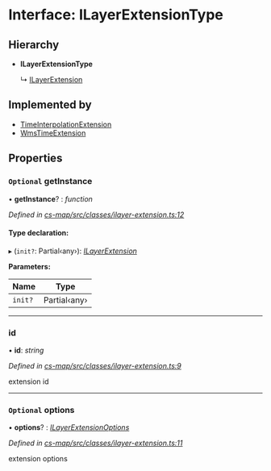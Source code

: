 # Interface: ILayerExtensionType

## Hierarchy

* **ILayerExtensionType**

  ↳ [ILayerExtension](_cs_map_src_classes_ilayer_extension_.ilayerextension.md)

## Implemented by

* [TimeInterpolationExtension](../classes/_cs_map_src_extensions_time_interpolation_extension_.timeinterpolationextension.md)
* [WmsTimeExtension](../classes/_cs_map_src_extensions_wms_time_extension_.wmstimeextension.md)

## Properties

### `Optional` getInstance

• **getInstance**? : *function*

*Defined in [cs-map/src/classes/ilayer-extension.ts:12](https://github.com/RichardHovenkamp/csnext/blob/0e0b9b29/packages/cs-map/src/classes/ilayer-extension.ts#L12)*

#### Type declaration:

▸ (`init?`: Partial‹any›): *[ILayerExtension](_cs_map_src_classes_ilayer_extension_.ilayerextension.md)*

**Parameters:**

Name | Type |
------ | ------ |
`init?` | Partial‹any› |

___

###  id

• **id**: *string*

*Defined in [cs-map/src/classes/ilayer-extension.ts:9](https://github.com/RichardHovenkamp/csnext/blob/0e0b9b29/packages/cs-map/src/classes/ilayer-extension.ts#L9)*

extension id

___

### `Optional` options

• **options**? : *[ILayerExtensionOptions](_cs_map_src_classes_ilayer_extension_.ilayerextensionoptions.md)*

*Defined in [cs-map/src/classes/ilayer-extension.ts:11](https://github.com/RichardHovenkamp/csnext/blob/0e0b9b29/packages/cs-map/src/classes/ilayer-extension.ts#L11)*

extension options
